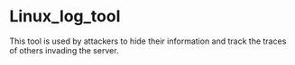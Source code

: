 # Linux_log_tool
This tool is used by attackers to hide their information and track the traces of others invading the server.
